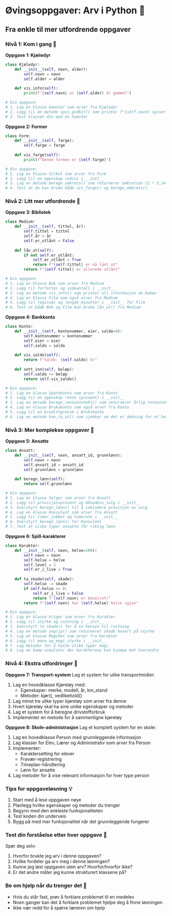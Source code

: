 # Øvingsoppgaver: Arv i Python 🎯
## Fra enkle til mer utfordrende oppgaver

### Nivå 1: Kom i gang 🌱

**Oppgave 1: Kjæledyr**
```python
class Kjæledyr:
    def __init__(self, navn, alder):
        self.navn = navn
        self.alder = alder
    
    def vis_info(self):
        print(f"{self.navn} er {self.alder} år gammel")

# Din oppgave:
# 1. Lag en klasse Hamster som arver fra Kjæledyr
# 2. Legg til en metode spis_godbit() som printer f"{self.navn} spiser en gulrot!"
# 3. Test klassen din med en hamster
```

**Oppgave 2: Former**
```python
class Form:
    def __init__(self, farge):
        self.farge = farge
    
    def vis_farge(self):
        print(f"Denne formen er {self.farge}")

# Din oppgave:
# 1. Lag en klasse Sirkel som arver fra Form
# 2. Legg til en egenskap radius i __init__
# 3. Lag en metode beregn_omkrets() som returnerer omkretsen (2 * 3.14 * radius)
# 4. Test at du kan bruke både vis_farge() og beregn_omkrets()
```

### Nivå 2: Litt mer utfordrende 🌿

**Oppgave 3: Bibliotek**
```python
class Medium:
    def __init__(self, tittel, år):
        self.tittel = tittel
        self.år = år
        self.er_utlånt = False
    
    def lån_ut(self):
        if not self.er_utlånt:
            self.er_utlånt = True
            return f"{self.tittel} er nå lånt ut"
        return f"{self.tittel} er allerede utlånt"

# Din oppgave:
# 1. Lag en klasse Bok som arver fra Medium
# 2. Legg til forfatter og sideantall i __init__
# 3. Lag en metode vis_info() som printer all informasjon om boken
# 4. Lag en klasse Film som også arver fra Medium
# 5. Legg til regissør og lengde_minutter i __init__ for Film
# 6. Test at både Bok og Film kan bruke lån_ut() fra Medium
```

**Oppgave 4: Bankkonto**
```python
class Konto:
    def __init__(self, kontonummer, eier, saldo=0):
        self.kontonummer = kontonummer
        self.eier = eier
        self.saldo = saldo
    
    def vis_saldo(self):
        return f"Saldo: {self.saldo} kr"
    
    def sett_inn(self, beløp):
        self.saldo += beløp
        return self.vis_saldo()

# Din oppgave:
# 1. Lag en klasse Sparekonto som arver fra Konto
# 2. Legg til en egenskap rente (prosent) i __init__
# 3. Lag en metode beregn_renteinntekt() som returnerer årlig renteinntekt
# 4. Lag en klasse Brukskonto som også arver fra Konto
# 5. Legg til en kredittgrense i Brukskonto
# 6. Lag en metode kan_ta_ut() som sjekker om det er dekning for et beløp
```

### Nivå 3: Mer komplekse oppgaver 🌳

**Oppgave 5: Ansatte**
```python
class Ansatt:
    def __init__(self, navn, ansatt_id, grunnlønn):
        self.navn = navn
        self.ansatt_id = ansatt_id
        self.grunnlønn = grunnlønn
    
    def beregn_lønn(self):
        return self.grunnlønn

# Din oppgave:
# 1. Lag en klasse Selger som arver fra Ansatt
# 2. Legg til provisjonsprosent og månedens_salg i __init__
# 3. Overstyrt beregn_lønn() til å inkludere provisjon av salg
# 4. Lag en klasse Konsulent som arver fra Ansatt
# 5. Legg til timer_jobbet og timerate i __init__
# 6. Overstyrt beregn_lønn() for Konsulent
# 7. Test at ulike typer ansatte får riktig lønn
```

**Oppgave 6: Spill-karakterer**
```python
class Karakter:
    def __init__(self, navn, helse=100):
        self.navn = navn
        self.helse = helse
        self.level = 1
        self.er_i_live = True
    
    def ta_skade(self, skade):
        self.helse -= skade
        if self.helse <= 0:
            self.er_i_live = False
            return f"{self.navn} er beseiret!"
        return f"{self.navn} har {self.helse} helse igjen"

# Din oppgave:
# 1. Lag en klasse Kriger som arver fra Karakter
# 2. Legg til styrke og rustning i __init__
# 3. Overstyrt ta_skade() for å ta hensyn til rustning
# 4. Lag en metode angrip() som returnerer skade basert på styrke
# 5. Lag en klasse Magiker som arver fra Karakter
# 6. Legg til mana og magi_styrke i __init__
# 7. Lag metoder for å kaste ulike typer magi
# 8. Lag en kamp-simulator der karakterene kan kjempe mot hverandre
```

### Nivå 4: Ekstra utfordringer 🌲

**Oppgave 7: Transport-system**
Lag et system for ulike transportmidler:
1. Lag en hovedklasse Kjøretøy med:
   - Egenskaper: merke, modell, år, km_stand
   - Metoder: kjør(), vedlikehold()
2. Lag minst tre ulike typer kjøretøy som arver fra denne
3. Hvert kjøretøy skal ha sine unike egenskaper og metoder
4. Lag et system for å beregne drivstofforbruk
5. Implementer en metode for å sammenligne kjøretøy

**Oppgave 8: Skole-administrasjon**
Lag et komplett system for en skole:
1. Lag en hovedklasse Person med grunnleggende informasjon
2. Lag klasser for Elev, Lærer og Administrativ som arver fra Person
3. Implementer:
   - Karaktersetting for elever
   - Fravær-registrering
   - Timeplan-håndtering
   - Lønn for ansatte
4. Lag metoder for å vise relevant informasjon for hver type person

### Tips for oppgaveløsning 💡
1. Start med å lese oppgaven nøye
2. Planlegg hvilke egenskaper og metoder du trenger
3. Begynn med den enkleste funksjonaliteten
4. Test koden din underveis
5. Bygg på med mer funksjonalitet når det grunnleggende fungerer

### Test din forståelse etter hver oppgave 📝
Spør deg selv:
1. Hvorfor brukte jeg arv i denne oppgaven?
2. Hvilke fordeler ga arv meg i denne løsningen?
3. Kunne jeg løst oppgaven uten arv? Hvorfor/hvorfor ikke?
4. Er det andre måter jeg kunne strukturert klassene på?

### Be om hjelp når du trenger det 🤝
- Hvis du står fast, prøv å forklare problemet til en medelev
- Noen ganger kan det å forklare problemet hjelpe deg å finne løsningen
- Ikke vær redd for å spørre læreren om hjelp
